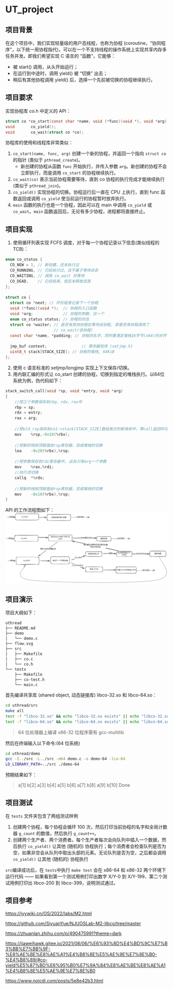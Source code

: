 # UT_project

## 项目背景
在这个项目中，我们实现轻量级的用户态线程，也称为协程 (coroutine，“协同程序”，以下统一用协程指代)，可以在一个不支持线程的操作系统上实现共享内存多任务并发。即我们希望实现 C 语言的 “函数”，它能够：

* 被 start() 调用，从头开始运行；
* 在运行到中途时，调用 yield() 被 “切换” 出去；
* 稍后有其他协程调用 yield() 后，选择一个先前被切换的协程继续执行。



## 项目要求
实现协程库 co.h 中定义的 API：

```c
struct co *co_start(const char *name, void (*func)(void *), void *arg);
void       co_yield();
void       co_wait(struct co *co);
```

协程库的使用和线程库非常类似：

1. `co_start(name, func, arg)` 创建一个新的协程，并返回一个指向 `struct co` 的指针 (类似于 `pthread_create`)。
   - 新创建的协程从函数 `func` 开始执行，并传入参数 `arg`。新创建的协程不会立即执行，而是调用 `co_start` 的协程继续执行。
2. `co_wait(co)` 表示当前协程需要等待，直到 co 协程的执行完成才能继续执行 (类似于 `pthread_join`)。
3. `co_yield()` 实现协程的切换。协程运行后一直在 CPU 上执行，直到 func 函数返回或调用 `co_yield` 使当前运行的协程暂时放弃执行。
4. `main` 函数的执行也是一个协程，因此可以在 main 中调用 `co_yield` 或 `co_wait`。`main` 函数返回后，无论有多少协程，进程都将直接终止。

## 项目实现


1. 使用循环列表实现 FCFS 调度，对于每一个协程记录以下信息(类似线程的 TCB)：

```c
enum co_status {
  CO_NEW = 1, // 新创建，还未执行过
  CO_RUNNING, // 已经执行过，且不属于等待状态
  CO_WAITING, // 调用 co_wait 并等待
  CO_DEAD,    // 已经结束，但还未释放资源
};

struct co {
  struct co *next; // 环形链表记录下一个协程
  void (*func)(void *);  // 协程的入口函数
  void *arg;             // 协程的参数，仅一个
  enum co_status status; // 协程的状态
  struct co *waiter; // 是否有其他协程在等待该协程, 即是否有协程调用了
                     // co_wait(该协程)
  const char *name, *padding; // 协程的名字，同时要满足堆栈16字节(x64)的对齐

  jmp_buf context;               // 寄存器现场 (setjmp.h)
  uint8_t stack[STACK_SIZE]; // 协程的堆栈, 64KiB
};
```
2. 使用 c 语言标准的 setjmp/longjmp 实现上下文保存/切换。
3. 用内联汇编的形式让 co_start 创建的协程，切换到指定的堆栈执行。以64位系统为例，伪代码如下：
```c
stack_switch_call(void *sp, void *entry, void *arg)
{
    //把三个参数保存到rbp、rdx、rax中
    rbp = sp;
    rdx = entry;
    rax = arg;

    //把old_rsp保存到co1->stack[STACK_SIZE]数组表示的新栈帧中，等call返回时可以进行恢复（栈由高地址向低地址生长）
    mov    %rsp,-0x10(%rbx);
    
    //把新的栈帧顶赋值给rsp寄存器，完成堆栈的切换
    lea    -0x20(%rbx),%rsp;
    
    //把参数保存到rdi寄存器中, 此处只有arg一个参数
    mov    %rax,%rdi;
    //执行流切换
    callq  *%rdx;
    
    //把新的栈帧顶赋值给rsp寄存器，完成堆栈的切换
    mov    -0x10(%rbx),%rsp;
}
```
API 的工作流程图如下：
![flow](./flow.svg)

## 项目演示
项目大纲如下：
```
uthread
├── README.md
├── demo
│   └── demo.c
├── flow.svg
├── src
│   ├── Makefile
│   ├── co.c
│   └── co.h
└── tests
    ├── Makefile
    ├── co-test.h
    └── main.c
```

首先编译共享库 (shared object, 动态链接库) libco-32.so 和 libco-64.so：

```bash
cd uthread/src
make all
test -f "libco-32.so" && echo "libco-32.so exists" || echo "libco-32.so does not exist"
test -f "libco-64.so" && echo "libco-64.so exists" || echo "libco-64.so does not exist"
```
> 64 位处理器上编译 x86-32 位程序需有 gcc-multilib

然后在终端输入以下命令:(64 位系统)

```bash
cd uthread/demo
gcc -I../src -L../src -m64 demo.c -o demo-64 -lco-64
LD_LIBRARY_PATH=../src ./demo-64
```

预期结果如下：
> a[1] b[2] a[3] b[4] a[5] b[6] a[7] b[8] a[9] b[10] Done

## 项目测试

在 `tests` 文件夹包含了两组测试样例
1. 创建两个协程，每个协程会循环 100 次，然后打印当前协程的名字和全局计数器 `g_count` 的数值，然后执行 `g_count++`。
2. 创建两个生产者、两个消费者。每个生产者每次会向队列中插入一个数据，然后执行 `co_yield()` 让其他 (随机的) 协程执行；每个消费者会检查队列是否为空，如果非空会从队列中取出头部的元素。无论队列是否为空，之后都会调用 `co_yield()` 让其他 (随机的) 协程执行

`src`编译成功后，在 `tests`中执行 `make test` 会在 x86-64 和 x86-32 两个环境下运行代码 —— 如果看到第一个测试用例打印出数字 X/Y-0 到 X/Y-199、第二个测试用例打印出 libco-200 到 libco-399，说明测试通过。

## 项目参考

https://jyywiki.cn/OS/2022/labs/M2.html

https://github.com/SiyuanYue/NJUOSLab-M2-libco/tree/master

https://zhuanlan.zhihu.com/p/490475991?theme=dark

https://jiaweihawk.gitee.io/2021/08/06/%E6%93%8D%E4%BD%9C%E7%B3%BB%E7%BB%9F-%E8%AE%BE%E8%AE%A1%E4%B8%8E%E5%AE%9E%E7%8E%B0-%E4%B8%89/#co-yield%E5%87%BD%E6%95%B0%E7%9A%84%E8%AE%BE%E8%AE%A1%E4%B8%8E%E5%AE%9E%E7%8E%B0

https://www.noicdi.com/posts/5e8e42b3.html